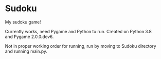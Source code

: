 # Sudoku
My sudoku game!

Currently works, need Pygame and Python to run.
Created on Python 3.8 and Pygame 2.0.0.dev6.

Not in proper working order for running, run by moving to Sudoku directory and running main.py.
